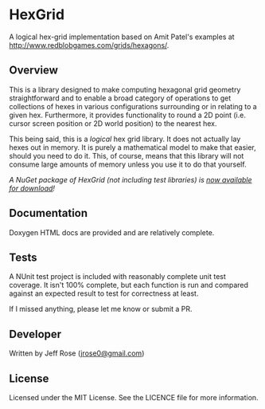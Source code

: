 HexGrid
=======

A logical hex-grid implementation based on Amit Patel's examples at http://www.redblobgames.com/grids/hexagons/.

## Overview

This is a library designed to make computing hexagonal grid geometry straightforward and to enable a broad category of operations to get collections of hexes in various configurations surrounding or in relating to a given hex. Furthermore, it provides functionality to round a 2D point (i.e. cursor screen position or 2D world position) to the nearest hex.

This being said, this is a *logical* hex grid library. It does not actually lay hexes out in memory. It is purely a mathematical model to make that easier, should you need to do it. This, of course, means that this library will not consume large amounts of memory unless you use it to do that yourself.

*A NuGet package of HexGrid (not including test libraries) is [now available for download](https://www.nuget.org/packages/HexGrid/1.0.0)!*

## Documentation

Doxygen HTML docs are provided and are relatively complete.

## Tests

A NUnit test project is included with reasonably complete unit test coverage. It isn't 100% complete, but each function is run and compared against an expected result to test for correctness at least.

If I missed anything, please let me know or submit a PR.

## Developer

Written by Jeff Rose (jrose0@gmail.com)

## License

Licensed under the MIT License. See the LICENCE file for more information.
